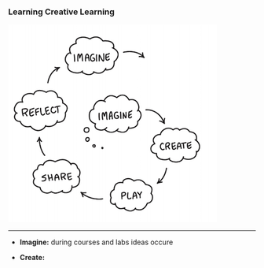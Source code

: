 ### Learning Creative Learning

![CreativeLearning](https://raw.githubusercontent.com/stefanhansatos/gitpitch-template/GCP_Atos_Endpoints_gRPC/assets/image/learningCreativeLearning.png) 

---

- **Imagine:** during courses and labs ideas occure

- **Create:**